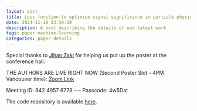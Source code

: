 ```yaml
---
layout: post
title: Loss function to optimise signal significance in particle physics
date: 2024-11-18 23:59:59
description: A post describing the details of our latest work
tags: paper machine-learning
categories: paper-details
---
```


Special thanks to [Jihan Zaki](https://www.jihanzaki.com) for helping us put up the poster at the conference hall.

THE AUTHORS ARE LIVE RIGHT NOW (Second Poster Slot - 4PM Vancouver time): [Zoom Link](https://us05web.zoom.us/j/84249576778?pwd=UJeFXnSMtrq0h9T87CTf0lV47dapSx.1)

Meeting ID: 842 4957 6778 --- Passcode: 4w5Dat

The code repository is available [here](https://github.com/Jai2500/Z-Score-Loss).
